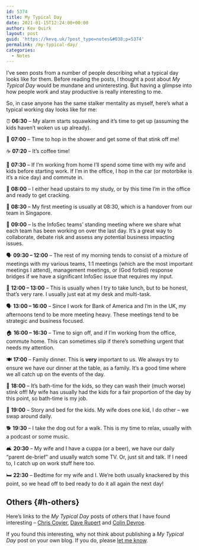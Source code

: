 ```yaml
---
id: 5374
title: My Typical Day
date: 2021-01-15T12:24:00+00:00
author: Kev Quirk
layout: post
guid: 'https://kevq.uk/?post_type=notes&#038;p=5374'
permalink: /my-typical-day/
categories:
  - Notes
---
```

I&#8217;ve seen posts from a number of people describing what a typical day looks like for them. Before reading the posts, I thought a post about _My Typical Day_ would be mundane and uninteresting. But having a glimpse into how people work and stay productive is really interesting to me.

So, in case anyone has the same stalker mentality as myself, here&#8217;s what a typical working day looks like for me:

⏰ **06:30** &#8211; My alarm starts squawking and it&#8217;s time to get up (assuming the kids haven&#8217;t woken us up already).

🚿 **07:00** &#8211; Time to hop in the shower and get some of that stink off me!

☕ **07:20** &#8211; It&#8217;s coffee time!

🚗 **07:30** &#8211; If I&#8217;m working from home I&#8217;ll spend some time with my wife and kids before starting work. If I&#8217;m in the office, I hop in the car (or motorbike is it&#8217;s a nice day) and commute in.

🏢 **08:00** &#8211; I either head upstairs to my study, or by this time I&#8217;m in the office and ready to get cracking.

🤝 **08:30** &#8211; My first meeting is usually at 08:30, which is a handover from our team in Singapore.

📢 **09:00** &#8211; Is the InfoSec teams&#8217; standing meeting where we share what each team has been working on over the last day. It&#8217;s a great way to collaborate, debate risk and assess any potential business impacting issues.

🗣️ **09:30 &#8211; 12:00** &#8211; The rest of my morning tends to consist of a mixture of meetings with my various teams, 1:1 meetings (which are the most important meetings I attend), management meetings, or (God forbid) response bridges if we have a significant InfoSec issue that requires my input.

🍲 **12:00 &#8211; 13:00** &#8211; This is usually when I try to take lunch, but to be honest, that&#8217;s very rare. I usually just eat at my desk and multi-task.

🗣️ **13:00 &#8211; 16:00** &#8211; Since I work for Bank of America and I&#8217;m in the UK, my afternoons tend to be more meeting heavy. These meetings tend to be strategic and business focused.

🏠 **16:00 &#8211; 16:30** &#8211; Time to sign off, and if I&#8217;m working from the office, commute home. This can sometimes slip if there&#8217;s something urgent that needs my attention.

🍽 **17:00** &#8211; Family dinner. This is **very** important to us. We always try to ensure we have our dinner at the table, as a family. It&#8217;s a good time where we all catch up on the events of the day.

🛀 **18:00** &#8211; It&#8217;s bath-time for the kids, so they can wash their (much worse) stink off! My wife has usually had the kids for a fair proportion of the day by this point, so bath-time is my job.

🛌 **19:00** &#8211; Story and bed for the kids. My wife does one kid, I do other &#8211; we swap around daily.

🐕 **19:30** &#8211; I take the dog out for a walk. This is my time to relax, usually with a podcast or some music.

🛋 **20:30** &#8211; My wife and I have a cuppa (or a beer), we have our daily &#8220;parent de-brief&#8221; and usually watch some TV. Or, just sit and talk. If I need to, I catch up on work stuff here too.

🛏 **22:30** &#8211; Bedtime for my wife and I. We&#8217;re both usually knackered by this point, so we head off to bed ready to do it all again the next day!

## Others {#h-others}

Here&#8217;s links to the _My Typical Day_ posts of others that I have found interesting &#8211; [Chris Coyier](https://chriscoyier.net/2021/01/08/my-typical-day/), [Dave Rupert](https://daverupert.com/2021/01/my-typical-day/) and [Colin Devroe](http://cdevroe.com/2021/01/07/my-typical-day/).

If you found this interesting, why not think about publishing a _My Typical Day_ post on your own blog. If you do, please [let me know](/contact).
